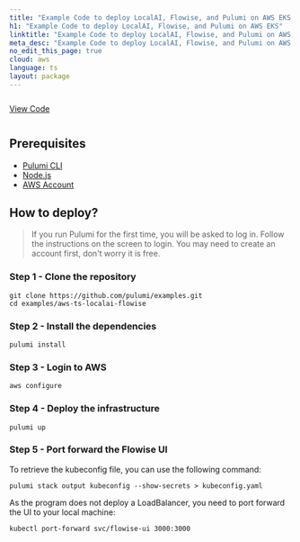 ```yaml
---
title: "Example Code to deploy LocalAI, Flowise, and Pulumi on AWS EKS | TypeScript"
h1: "Example Code to deploy LocalAI, Flowise, and Pulumi on AWS EKS"
linktitle: "Example Code to deploy LocalAI, Flowise, and Pulumi on AWS EKS"
meta_desc: "Example Code to deploy LocalAI, Flowise, and Pulumi on AWS EKS How-to Guide using TypeScript"
no_edit_this_page: true
cloud: aws
language: ts
layout: package
---
```


<!-- WARNING: this page was generated by a tool. Do not edit it by hand. -->
<!-- To change it, please see https://github.com/pulumi/registry/tree/master/tools/mktutorial. -->

<p class="mb-4 inline-flex items-center">
    <a class="rounded-md font-display text-lg text-white bg-white border-2 border-blue-600 px-3 mr-2 whitespace-no-wrap hover:text-white" style="height: 45px; line-height: 41px;" href="https://github.com/pulumi/examples/tree/master/aws-ts-localai-flowise" target="_blank">
        <span class="flex items-center">
            <i class="fab fa-github pr-1.5"></i>
            <span>View Code</span>
        </span>
    </a>
</p>


## Prerequisites

- [Pulumi CLI](https://www.pulumi.com/docs/install/)
- [Node.js](https://nodejs.org/en/download/)
- [AWS Account](https://aws.amazon.com)

## How to deploy?

> If you run Pulumi for the first time, you will be asked to log in. Follow the instructions on the screen to
> login. You may need to create an account first, don't worry it is free.

### Step 1 - Clone the repository

```shell
git clone https://github.com/pulumi/examples.git
cd examples/aws-ts-localai-flowise
```

### Step 2 - Install the dependencies

```shell
pulumi install
```

### Step 3 - Login to AWS

```shell
aws configure
```

### Step 4 - Deploy the infrastructure

```shell
pulumi up
```

### Step 5 - Port forward the Flowise UI

To retrieve the kubeconfig file, you can use the following command:

```shell
pulumi stack output kubeconfig --show-secrets > kubeconfig.yaml
```

As the program does not deploy a LoadBalancer, you need to port forward the UI to your local machine:

```shell
kubectl port-forward svc/flowise-ui 3000:3000
```

